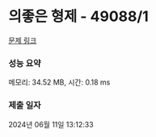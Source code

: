 # 의좋은 형제 - 49088/1 

[문제 링크](https://level.goorm.io/exam/49088/%EC%9D%98%EC%A2%8B%EC%9D%80-%ED%98%95%EC%A0%9C/quiz/1) 

### 성능 요약

메모리: 34.52 MB, 시간: 0.18 ms

### 제출 일자

2024년 06월 11일 13:12:33

